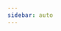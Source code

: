 ```yaml
---
sidebar: auto
---
```


<script>
export default {
  mounted () {
    window.location.href = '/zh/'
  }
}
</script>